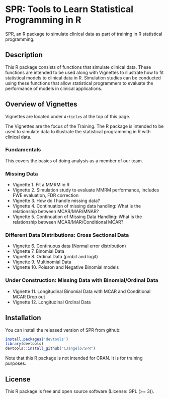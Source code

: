 
<!-- README.md is generated from README.Rmd. Please edit that file -->

# SPR: Tools to Learn Statistical Programming in R

<!-- badges: start -->
<!-- badges: end -->

SPR, an R package to simulate clinical data as part of training in R
statistical programming.

## Description

This R package consists of functions that simulate clinical data. These
functions are intended to be used along with Vignettes to illustrate how
to fit statistical models to clinical data in R. Simulation studies can
be conducted using these functions that allow statistical programmers to
evaluate the performance of models in clinical applications.

## Overview of Vignettes

Vignettes are located under `Articles` at the top of this page.

The Vignettes are the focus of the Training. The R package is intended
to be used to simulate data to illustrate the statistical programming in
R with clinical data.

### Fundamentals

This covers the basics of doing analysis as a member of our team.

### Missing Data

-   Vignette 1. Fit a MMRM in R
-   Vignette 2. Simulation study to evaluate MMRM performance, includes
    FWE evaluation, FDR correction
-   Vignette 3. How do I handle missing data?
-   Vignette 4. Continuation of missing data handling: What is the
    relationship between MCAR/MAR/MNAR?
-   Vignette 5. Continuation of Missing Data Handling: What is the
    relationship between MCAR/MAR/Conditional MCAR?

### Different Data Distributions: Cross Sectional Data

-   Vignette 6. Continuous data (Normal error distribution)
-   Vignette 7. Binomial Data
-   Vignette 8. Ordinal Data (probit and logit)
-   Vignette 9. Multinomial Data
-   Vignette 10. Poisson and Negative Binomial models

### Under Construction: Missing Data with Binomial/Ordinal Data

-   Vignette 11. Longitudinal Binomial Data with MCAR and Conditional
    MCAR Drop out
-   Vignette 12. Longitudinal Ordinal Data

## Installation

You can install the released version of SPR from github:

``` r
install.packages('devtools')
library(devtools)
devtools::install_github("CJangelo/SPR")
```

Note that this R package is not intended for CRAN. It is for training
purposes.

## License

This R package is free and open source software (License: GPL (&gt;=
3)).
